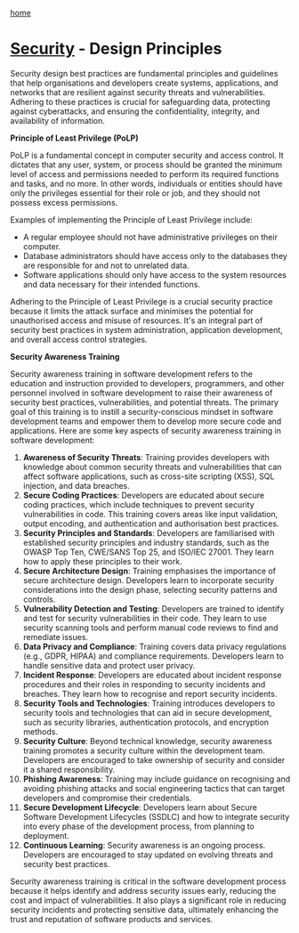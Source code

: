 [home](../README.md)
# [Security](README.md) - Design Principles


Security design best practices are fundamental principles and guidelines that help organisations and developers create systems, applications, and networks that are resilient against security threats and vulnerabilities. Adhering to these practices is crucial for safeguarding data, protecting against cyberattacks, and ensuring the confidentiality, integrity, and availability of information.


**Principle of Least Privilege (PoLP)**

PoLP is a fundamental concept in computer security and access control. It dictates that any user, system, or process should be granted the minimum level of access and permissions needed to perform its required functions and tasks, and no more. In other words, individuals or entities should have only the privileges essential for their role or job, and they should not possess excess permissions.


Examples of implementing the Principle of Least Privilege include:

* A regular employee should not have administrative privileges on their computer.
* Database administrators should have access only to the databases they are responsible for and not to unrelated data.
* Software applications should only have access to the system resources and data necessary for their intended functions.

Adhering to the Principle of Least Privilege is a crucial security practice because it limits the attack surface and minimises the potential for unauthorised access and misuse of resources. It's an integral part of security best practices in system administration, application development, and overall access control strategies.


**Security Awareness Training**

Security awareness training in software development refers to the education and instruction provided to developers, programmers, and other personnel involved in software development to raise their awareness of security best practices, vulnerabilities, and potential threats. The primary goal of this training is to instill a security-conscious mindset in software development teams and empower them to develop more secure code and applications. Here are some key aspects of security awareness training in software development:

1. **Awareness of Security Threats**: Training provides developers with knowledge about common security threats and vulnerabilities that can affect software applications, such as cross-site scripting (XSS), SQL injection, and data breaches.
1. **Secure Coding Practices**: Developers are educated about secure coding practices, which include techniques to prevent security vulnerabilities in code. This training covers areas like input validation, output encoding, and authentication and authorisation best practices.
1. **Security Principles and Standards**: Developers are familiarised with established security principles and industry standards, such as the OWASP Top Ten, CWE/SANS Top 25, and ISO/IEC 27001. They learn how to apply these principles to their work.
1. **Secure Architecture Design**: Training emphasises the importance of secure architecture design. Developers learn to incorporate security considerations into the design phase, selecting security patterns and controls.
1. **Vulnerability Detection and Testing**: Developers are trained to identify and test for security vulnerabilities in their code. They learn to use security scanning tools and perform manual code reviews to find and remediate issues.
1. **Data Privacy and Compliance**: Training covers data privacy regulations (e.g., GDPR, HIPAA) and compliance requirements. Developers learn to handle sensitive data and protect user privacy.
1. **Incident Response**: Developers are educated about incident response procedures and their roles in responding to security incidents and breaches. They learn how to recognise and report security incidents.
1. **Security Tools and Technologies**: Training introduces developers to security tools and technologies that can aid in secure development, such as security libraries, authentication protocols, and encryption methods.
1. **Security Culture**: Beyond technical knowledge, security awareness training promotes a security culture within the development team. Developers are encouraged to take ownership of security and consider it a shared responsibility.
1. **Phishing Awareness**: Training may include guidance on recognising and avoiding phishing attacks and social engineering tactics that can target developers and compromise their credentials.
1. **Secure Development Lifecycle**: Developers learn about Secure Software Development Lifecycles (SSDLC) and how to integrate security into every phase of the development process, from planning to deployment.
1. **Continuous Learning**: Security awareness is an ongoing process. Developers are encouraged to stay updated on evolving threats and security best practices.

Security awareness training is critical in the software development process because it helps identify and address security issues early, reducing the cost and impact of vulnerabilities. It also plays a significant role in reducing security incidents and protecting sensitive data, ultimately enhancing the trust and reputation of software products and services.
